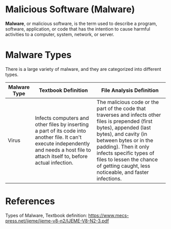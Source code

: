 # Malicious Software (Malware)

**Malware**, or malicious software, is the term used to describe a program, software, application, or code that has the intention to cause harmful activities to a computer, system, network, or server.

# Malware Types
There is a large variety of malware, and they are categorized into different types.

| Malware Type | Textbook Definition | File Analysis Definition |
| ---          | ---        | ---           |
| Virus        | Infects computers and other files by inserting a part of its code into another file. It can't execute independently and needs a host file to attach itself to, before actual infection. | The malicious code or the part of the code that traverses and infects other files is prepended (first bytes), appended (last bytes),  and cavity (in between bytes or in the padding). Then it only infects specific types of files to lessen the chance of getting caught, less noticeable, and faster infections.



# References
Types of Malware, Textbook definition: https://www.mecs-press.net/ijeme/ijeme-v8-n2/IJEME-V8-N2-3.pdf
